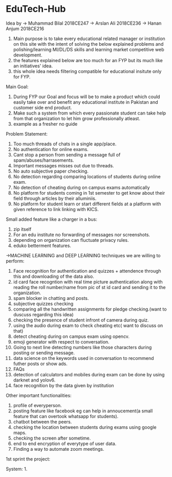 # EduTech-Hub

Idea by
-> Muhammad Bilal 2018CE247
-> Arslan Ali 2018CE236
-> Hanan Anjum 2018CE216

1. Main purpose is to take every educational related manager or institution on this site with the intent of solving the below explained problems and polishing/learning Ml/DL/DS skills and learning market competitive web development.
2. the features explained below are too much for an FYP but its much like an initiatives' idea.
3. this whole idea needs filtering compatible for educational insitute only for FYP.

Main Goal:
1. During FYP our Goal and focus will be to make a product which could easily take over and benefit any educational institute in Pakistan and customer side end product.
2. Make such a system from which every passionate student can take help from that organization to let him grow professionally atleast.
3. example as a fresher no guide

Problem Statement:
1. Too much threads of chats in a single app/place.
2. No authentication for online exams.
3. Cant stop a person from sending a message full of spam/abuses/harrasements.
4. Important messages misses out due to threads.
5. No auto subjective paper checking.
6. No detection regarding comparing locations of students during online exam.
7. No detection of cheating during on campus exams automatically
8. No platform for students coming in 1st semester to get know about their field through articles by their alluminiis.
9. No platform for student learn or start different fields at a platform with given reference to link linking with KICS.

Small added feature like a charger in a bus:
1. zip itself
2. For an edu institute no forwarding of messages nor screenshots.
3. depending on organization can fluctuate privacy rules.
4. eduko betterment features.

->MACHINE LEARNING and DEEP LEARNING techniques we are willing to perform:

1. Face recognition for authentication and quizzes + attendence through this and downloading of the data also.
2. id card face recogntion with real time picture authentication along with reading the roll number/name from pic of st id card and sending it to the organization.
3. spam blocker in chatting and posts.
4. subjective quizzes checking
5. comparing all the handwritten assignments for pledge checking.(want to duscuss regarding this idea)
6. checking the presence of student infront of camera during quiz.
7. using the audio during exam to check cheating etc( want to discuss on that)
8. detect cheating during on campus exam using opencv.
9. emoji generator with respect to conversation.
10. Going to next line detecting numbers like those characters during posting or sending message.
11. data science on the keywords used in conversation to recommend futher posts or show ads.
12. FAQs
13. detection of calculators and mobiles during exam can be done by using darknet and yolov6.
14. face recognition by the data given by institution

Other important functionalities:
1. profile of everyperson.
2. posting feature like facebook eg can help in annoucement(a small feature that can overtook whatsapp for students).
3. chatbot between the peers.
4. checking the location between students during exams using google maps.
5. checking the screen after sometime.
6. end to end encryption of everytype of user data.
7. Finding a way to automate zoom meetings.

1st sprint the project:

System:
1. 



